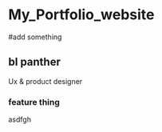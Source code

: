 # My_Portfolio_website
#add something

## bl panther

Ux & product designer

### feature thing
asdfgh